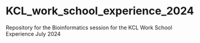 # KCL_work_school_experience_2024
Repository for the Bioinformatics session for the KCL Work School Experience July 2024
